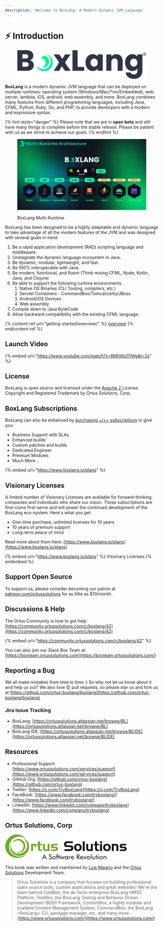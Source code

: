 ```yaml
---
description: 'Welcome to BoxLang: A Modern Dynamic JVM Language'
---
```


# ⚡ Introduction

<figure><img src=".gitbook/assets/logo-gradient-dark.png" alt=""><figcaption></figcaption></figure>

**BoxLang** is a modern dynamic JVM language that can be deployed on multiple runtimes: operating system (Windows/Mac/\*nix/Embedded), web server, lambda, iOS, android, web assembly, and more. BoxLang combines many features from different programming languages, including Java, CFML, Python, Ruby, Go, and PHP, to provide developers with a modern and expressive syntax.

{% hint style="danger" %}
Please note that we are in **open beta** and still have many things to complete before the stable release. Please be patient with us as we strive to achieve our goals.
{% endhint %}

<figure><img src=".gitbook/assets/image (9).png" alt=""><figcaption><p>BoxLang Multi-Runtime</p></figcaption></figure>

BoxLang has been designed to be a highly adaptable and dynamic language to take advantage of all the modern features of the JVM and was designed with several goals in mind:

1. Be a rapid application development (RAD) scripting language and middleware.
2. Unstagnate the dynamic language ecosystem in Java.
3. Be dynamic, modular, lightweight, and fast.
4. Be 100% interoperable with Java.
5. Be modern, functional, and fluent (Think mixing CFML, Node, Kotlin, Java, and Clojure)
6. Be able to support the following runtime environments.
   1. Native OS Binaries (CLI Tooling, compilers, etc.)
   2. Servlet Containers - CommandBox/Tomcat/Jetty/JBoss
   3. Android/iOS Devices
   4. Web assembly
7. Compile down to Java ByteCode
8. Allow backward compatibility with the existing CFML language.

{% content-ref url="getting-started/overview/" %}
[overview](getting-started/overview/)
{% endcontent-ref %}

## Launch Video

{% embed url="https://www.youtube.com/watch?v=8M0IdUl7IWg&t=2s" %}

## License

BoxLang is open source and licensed under the [Apache 2 ](https://www.apache.org/licenses/LICENSE-2.0.html)License.  Copyright and Registered Trademark by Ortus Solutions, Corp.

## BoxLang Subscriptions

BoxLang can also be enhanced by [purchasing +/++ subscriptions](https://www.boxlang.io/plans) to give you:

* Business Support with SLAs
* Enhanced builds
* Custom patches and builds
* Dedicated Engineer
* Premium Modules
* Much More...

{% embed url="https://www.boxlang.io/plans" %}

## Visionary Licenses

A limited number of Visionary Licenses are available for forward-thinking companies and individuals who share our vision.  These subscriptions are first-come first-serve and will power the continued development of the BoxLang eco-system.  Here's what you get:

* One-time purchase, unlimited licenses for 10 years
* 10 years of premium support
* Long-term peace of mind

Read more about them here: [https://www.boxlang.io/plans](https://www.boxlang.io/plans)

{% embed url="https://www.boxlang.io/plans" %}
Visionary Licenses
{% endembed %}

## Support Open Source

To support us, please consider becoming our patron at [patreon.com/ortussolutions](https://patreon.com/ortussolutions) for as little as $10/month.

## Discussions & Help

The Ortus Community is how to get help: [https://community.ortussolutions.com/c/boxlang/42](https://community.ortussolutions.com/c/boxlang/42)

{% embed url="https://community.ortussolutions.com/c/boxlang/42" %}

You can also join our Slack Box Team at: [https://boxteam.ortussolutions.com](https://boxteam.ortussolutions.com/)

## Reporting a Bug <a href="#reporting-a-bug" id="reporting-a-bug"></a>

We all make mistakes from time to time :) So why not let us know about it and help us out? We also love 😍 pull requests, so please star us and fork us at [https://github.com/ortus-boxlang/boxlang](https://github.com/ortus-boxlang/boxlang)

### Jira Issue Tracking

* BoxLang: [https://ortussolutions.atlassian.net/browse/BL](https://ortussolutions.atlassian.net/browse/BL)
* BoxLang IDE: [https://ortussolutions.atlassian.net/browse/BLIDE](https://ortussolutions.atlassian.net/browse/BLIDE)

## Resources

* Professional Support: [https://www.ortussolutions.com/services/support](https://www.ortussolutions.com/services/support)
* GitHub Org: [https://github.com/ortus-boxlang](https://github.com/ortus-boxlang)
* Twitter: [https://x.com/TryBoxLang](https://x.com/TryBoxLang)
* FaceBook: [https://www.facebook.com/tryboxlang/](https://www.facebook.com/tryboxlang/)
* LinkedIn: [https://www.linkedin.com/company/tryboxlang](https://www.linkedin.com/company/tryboxlang)

## Ortus Solutions, Corp

![](.gitbook/assets/ortus-medium.jpg)

This book was written and maintained by [Luis Majano](https://www.luismajano.com) and the [Ortus Solutions](https://www.ortussolutions.com) Development Team.

> Ortus Solutions is a company that focuses on building professional open source tools, custom applications and great websites! We're the team behind ColdBox, the de-facto enterprise BoxLang HMVC Platform, TestBox, the BoxLang Testing and Behavior Driven Development (BDD) Framework, ContentBox, a highly modular and scalable Content Management System, CommandBox, the BoxLang \<BoxLang> CLI, package manager, etc, and many more - [https://www.ortussolutions.com/](https://www.ortussolutions.com/)

